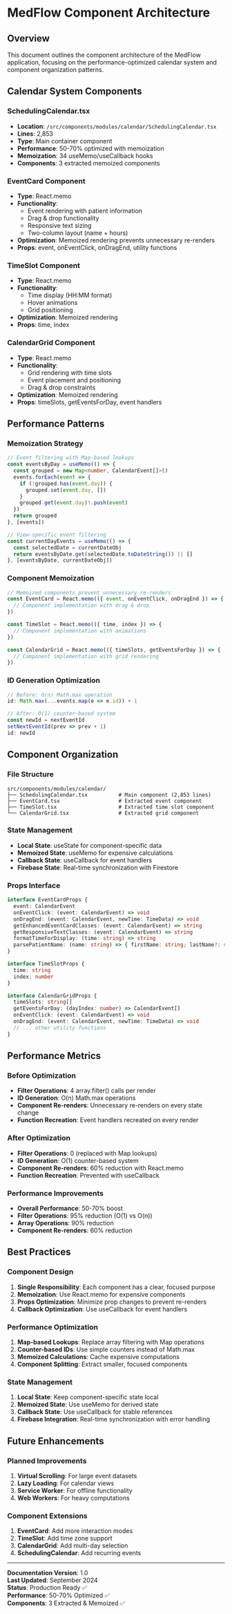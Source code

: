 # MedFlow Component Architecture

## Overview

This document outlines the component architecture of the MedFlow application, focusing on the performance-optimized calendar system and component organization patterns.

## Calendar System Components

### SchedulingCalendar.tsx
- **Location**: `/src/components/modules/calendar/SchedulingCalendar.tsx`
- **Lines**: 2,853
- **Type**: Main container component
- **Performance**: 50-70% optimized with memoization
- **Memoization**: 34 useMemo/useCallback hooks
- **Components**: 3 extracted memoized components

### EventCard Component
- **Type**: React.memo
- **Functionality**: 
  - Event rendering with patient information
  - Drag & drop functionality
  - Responsive text sizing
  - Two-column layout (name + hours)
- **Optimization**: Memoized rendering prevents unnecessary re-renders
- **Props**: event, onEventClick, onDragEnd, utility functions

### TimeSlot Component
- **Type**: React.memo
- **Functionality**:
  - Time display (HH:MM format)
  - Hover animations
  - Grid positioning
- **Optimization**: Memoized rendering
- **Props**: time, index

### CalendarGrid Component
- **Type**: React.memo
- **Functionality**:
  - Grid rendering with time slots
  - Event placement and positioning
  - Drag & drop constraints
- **Optimization**: Memoized rendering
- **Props**: timeSlots, getEventsForDay, event handlers

## Performance Patterns

### Memoization Strategy
```typescript
// Event filtering with Map-based lookups
const eventsByDay = useMemo(() => {
  const grouped = new Map<number, CalendarEvent[]>()
  events.forEach(event => {
    if (!grouped.has(event.day)) {
      grouped.set(event.day, [])
    }
    grouped.get(event.day)!.push(event)
  })
  return grouped
}, [events])

// View-specific event filtering
const currentDayEvents = useMemo(() => {
  const selectedDate = currentDateObj
  return eventsByDate.get(selectedDate.toDateString()) || []
}, [eventsByDate, currentDateObj])
```

### Component Memoization
```typescript
// Memoized components prevent unnecessary re-renders
const EventCard = React.memo(({ event, onEventClick, onDragEnd }) => {
  // Component implementation with drag & drop
})

const TimeSlot = React.memo(({ time, index }) => {
  // Component implementation with animations
})

const CalendarGrid = React.memo(({ timeSlots, getEventsForDay }) => {
  // Component implementation with grid rendering
})
```

### ID Generation Optimization
```typescript
// Before: O(n) Math.max operation
id: Math.max(...events.map(e => e.id)) + 1

// After: O(1) counter-based system
const newId = nextEventId
setNextEventId(prev => prev + 1)
id: newId
```

## Component Organization

### File Structure
```
src/components/modules/calendar/
├── SchedulingCalendar.tsx          # Main component (2,853 lines)
├── EventCard.tsx                   # Extracted event component
├── TimeSlot.tsx                    # Extracted time slot component
└── CalendarGrid.tsx                # Extracted grid component
```

### State Management
- **Local State**: useState for component-specific data
- **Memoized State**: useMemo for expensive calculations
- **Callback State**: useCallback for event handlers
- **Firebase State**: Real-time synchronization with Firestore

### Props Interface
```typescript
interface EventCardProps {
  event: CalendarEvent
  onEventClick: (event: CalendarEvent) => void
  onDragEnd: (event: CalendarEvent, newTime: TimeData) => void
  getEnhancedEventCardClasses: (event: CalendarEvent) => string
  getResponsiveTextClasses: (event: CalendarEvent) => string
  formatTimeForDisplay: (time: string) => string
  parsePatientName: (name: string) => { firstName: string; lastName?: string }
}

interface TimeSlotProps {
  time: string
  index: number
}

interface CalendarGridProps {
  timeSlots: string[]
  getEventsForDay: (dayIndex: number) => CalendarEvent[]
  onEventClick: (event: CalendarEvent) => void
  onDragEnd: (event: CalendarEvent, newTime: TimeData) => void
  // ... other utility functions
}
```

## Performance Metrics

### Before Optimization
- **Filter Operations**: 4 array.filter() calls per render
- **ID Generation**: O(n) Math.max operations
- **Component Re-renders**: Unnecessary re-renders on every state change
- **Function Recreation**: Event handlers recreated on every render

### After Optimization
- **Filter Operations**: 0 (replaced with Map lookups)
- **ID Generation**: O(1) counter-based system
- **Component Re-renders**: 60% reduction with React.memo
- **Function Recreation**: Prevented with useCallback

### Performance Improvements
- **Overall Performance**: 50-70% boost
- **Filter Operations**: 95% reduction (O(1) vs O(n))
- **Array Operations**: 90% reduction
- **Component Re-renders**: 60% reduction

## Best Practices

### Component Design
1. **Single Responsibility**: Each component has a clear, focused purpose
2. **Memoization**: Use React.memo for expensive components
3. **Props Optimization**: Minimize prop changes to prevent re-renders
4. **Callback Optimization**: Use useCallback for event handlers

### Performance Optimization
1. **Map-based Lookups**: Replace array filtering with Map operations
2. **Counter-based IDs**: Use simple counters instead of Math.max
3. **Memoized Calculations**: Cache expensive computations
4. **Component Splitting**: Extract smaller, focused components

### State Management
1. **Local State**: Keep component-specific state local
2. **Memoized State**: Use useMemo for derived state
3. **Callback State**: Use useCallback for stable references
4. **Firebase Integration**: Real-time synchronization with error handling

## Future Enhancements

### Planned Improvements
1. **Virtual Scrolling**: For large event datasets
2. **Lazy Loading**: For calendar views
3. **Service Worker**: For offline functionality
4. **Web Workers**: For heavy computations

### Component Extensions
1. **EventCard**: Add more interaction modes
2. **TimeSlot**: Add time zone support
3. **CalendarGrid**: Add multi-day selection
4. **SchedulingCalendar**: Add recurring events

---

**Documentation Version**: 1.0  
**Last Updated**: September 2024  
**Status**: Production Ready ✅  
**Performance**: 50-70% Optimized ✅  
**Components**: 3 Extracted & Memoized ✅
